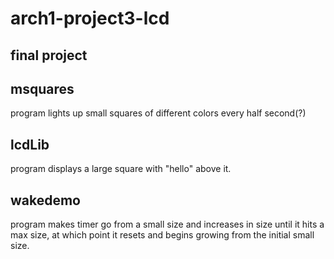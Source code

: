 # arch1-project3-lcd
## final project

## msquares
program lights up small squares of different colors every half second(?)
## lcdLib
program displays a large square with "hello" above it.
## wakedemo
program makes timer go from a small size and increases in size until it hits a max size, at which point it resets and begins growing from the initial small size.
